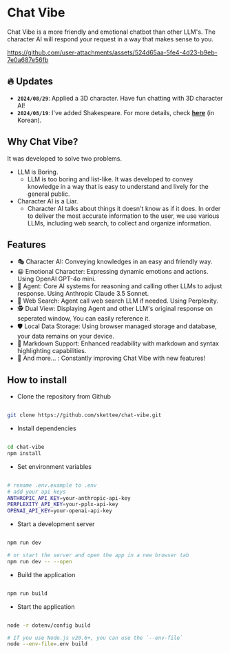 # Chat Vibe

Chat Vibe is a more friendly and emotional chatbot than other LLM's.  The character AI will respond your request in a way that makes sense to you.

https://github.com/user-attachments/assets/524d65aa-5fe4-4d23-b9eb-7e0a687e56fb

## 🔥 Updates
- **`2024/08/29`**: Applied a 3D character. Have fun chatting with 3D character AI!
- **`2024/08/19`**: I've added Shakespeare. For more details, check [**here**](https://skettee.github.io/chat-vibe/2024/08/19/add-shakespeare.html) (in Korean).

## Why Chat Vibe?

It was developed to solve two problems.

- LLM is Boring.
  - LLM is too boring and list-like. It was developed to convey knowledge in a way that is easy to understand and lively for the general public.
- Character AI is a Liar.
  - Character AI talks about things it doesn't know as if it does. In order to deliver the most accurate information to the user, we use various LLMs, including web search, to collect and organize information.

## Features

- 🎭 Character AI: Conveying knowledges in an easy and friendly way. 
- 😀 Emotional Character: Expressing dynamic emotions and actions. Using OpenAI GPT-4o mini.
- 🦸 Agent: Core AI systems for reasoning and calling other LLMs to adjust response. Using Anthropic Claude 3.5 Sonnet.
- 🔎 Web Search: Agent call web search LLM if needed. Using Perplexity.
- 🕵️ Dual View: Displaying Agent and other LLM's original response on seperated window, You can easily reference it.
- 🛡️ Local Data Storage: Using browser managed storage and database, your data remains on your device.
- 📜 Markdown Support: Enhanced readability with markdown and syntax highlighting capabilities.
- 🌟 And more... : Constantly improving Chat Vibe with new features!

## How to install

- Clone the repository from Github
```bash

git clone https://github.com/skettee/chat-vibe.git 

```

- Install dependencies
```bash

cd chat-vibe
npm install

```

- Set environment variables
```bash

# rename .env.example to .env
# add your api keys
ANTHROPIC_API_KEY=your-anthropic-api-key
PERPLEXITY_API_KEY=your-pplx-api-key
OPENAI_API_KEY=your-openai-api-key

```

- Start a development server
```bash

npm run dev

# or start the server and open the app in a new browser tab
npm run dev -- --open

```

- Build the application
```bash

npm run build

```

- Start the application
```bash

node -r dotenv/config build

# If you use Node.js v20.6+, you can use the `--env-file`
node --env-file=.env build

```
